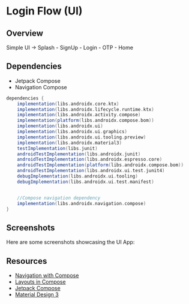 # Login Flow (UI)






## Overview

Simple UI -> Splash - SignUp - Login - OTP - Home

## Dependencies

- Jetpack Compose
- Navigation Compose

```gradle
dependencies {
    implementation(libs.androidx.core.ktx)
    implementation(libs.androidx.lifecycle.runtime.ktx)
    implementation(libs.androidx.activity.compose)
    implementation(platform(libs.androidx.compose.bom))
    implementation(libs.androidx.ui)
    implementation(libs.androidx.ui.graphics)
    implementation(libs.androidx.ui.tooling.preview)
    implementation(libs.androidx.material3)
    testImplementation(libs.junit)
    androidTestImplementation(libs.androidx.junit)
    androidTestImplementation(libs.androidx.espresso.core)
    androidTestImplementation(platform(libs.androidx.compose.bom))
    androidTestImplementation(libs.androidx.ui.test.junit4)
    debugImplementation(libs.androidx.ui.tooling)
    debugImplementation(libs.androidx.ui.test.manifest)


    //Compose navigation dependency
    implementation(libs.androidx.navigation.compose)
}
```

## Screenshots
Here are some screenshots showcasing the UI App:





## Resources
- [Navigation with Compose](https://developer.android.com/develop/ui/compose/navigation#kts)
- [Layouts in Compose](https://developer.android.com/develop/ui/compose/layouts)
- [Jetpack Compose](https://developer.android.com/develop/ui/compose)
- [Material Design 3](https://m3.material.io/develop/android/jetpack-compose)